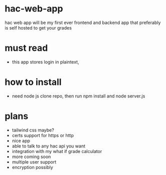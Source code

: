 # hac-web-app
hac web app will be my first ever frontend and backend app that preferably is self hosted to get your grades

# must read
- this app stores login in plaintext, 

# how to install
- need node js
clone repo, then run npm install and node server.js

# plans
- tailwind css maybe?
- certs support for https or http
- nice app
- able to talk to any hac api you want
- integration with my what if grade calculator
- more coming soon
- multiple user support
- encryption possibly